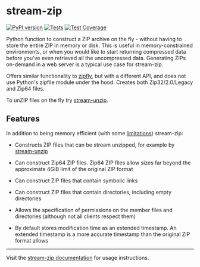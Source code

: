 <!-- --8<-- [start:intro] -->
# stream-zip

[![PyPI version](https://badge.fury.io/py/stream-zip.svg)](https://pypi.org/project/stream-zip/) [![Tests](https://github.com/uktrade/stream-zip/actions/workflows/tests.yml/badge.svg)](https://github.com/uktrade/stream-zip/actions/workflows/tests.yml) [![Test Coverage](https://api.codeclimate.com/v1/badges/80442ee55a1276e83b44/test_coverage)](https://codeclimate.com/github/uktrade/stream-zip/test_coverage)

Python function to construct a ZIP archive on the fly - without having to store the entire ZIP in memory or disk. This is useful in memory-constrained environments, or when you would like to start returning compressed data before you've even retrieved all the uncompressed data. Generating ZIPs on-demand in a web server is a typical use case for stream-zip.

Offers similar functionality to [zipfly](https://github.com/BuzonIO/zipfly), but with a different API, and does not use Python's zipfile module under the hood. Creates both Zip32/2.0/Legacy and Zip64 files.
<!-- --8<-- [end:intro] -->

To unZIP files on the fly try [stream-unzip](https://github.com/uktrade/stream-unzip).

<!-- --8<-- [start:features] -->
## Features

In addition to being memory efficient (with some [limitations](https://stream-zip.docs.trade.gov.uk/getting-started/#limitations)) stream-zip:

- Constructs ZIP files that can be stream unzipped, for example by [stream-unzip](https://stream-unzip.docs.trade.gov.uk/)

- Can construct Zip64 ZIP files. Zip64 ZIP files allow sizes far beyond the approximate 4GiB limit of the original ZIP format

- Can construct ZIP files that contain symbolic links

- Can construct ZIP files that contain directories, including empty directories

- Allows the specification of permissions on the member files and directories (although not all clients respect them)

- By default stores modification time as an extended timestamp. An extended timestamp is a more accurate timestamp than the original ZIP format allows

<!-- --8<-- [end:features] -->

---

Visit the [stream-zip documentation](https://stream-zip.docs.trade.gov.uk/) for usage instructions.
